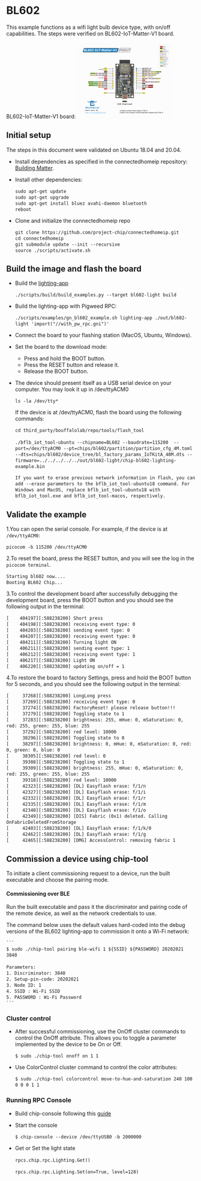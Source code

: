# BL602

This example functions as a wifi light bulb device type, with on/off
capabilities. The steps were verified on BL602-IoT-Matter-V1 board.

BL602-IoT-Matter-V1 board:
<img src="../../../platform/bouffalolab/bl602/doc/images/BL602-IoT-Matter_V1.png" style="zoom:25%;" />

## Initial setup

The steps in this document were validated on Ubuntu 18.04 and 20.04.

-   Install dependencies as specified in the connectedhomeip repository:
    [Building Matter](https://github.com/project-chip/connectedhomeip/blob/interop_testing_te9/docs/guides/BUILDING.md).
-   Install other dependencies:

    ```
    sudo apt-get update
    sudo apt-get upgrade
    sudo apt-get install bluez avahi-daemon bluetooth
    reboot
    ```

-   Clone and initialize the connectedhomeip repo

    ```
    git clone https://github.com/project-chip/connectedhomeip.git
    cd connectedhomeip
    git submodule update --init --recursive
    source ./scripts/activate.sh
    ```

## Build the image and flash the board

-   Build the
    [lighting-app](https://github.com/project-chip/connectedhomeip/tree/master/examples/lighting-app/bouffalolab/bl602)

    ```
    ./scripts/build/build_examples.py --target bl602-light build
    ```

-   Build the lighting-app with Pigweed RPC:

    ```
    ./scripts/examples/gn_bl602_example.sh lighting-app ./out/bl602-light 'import("//with_pw_rpc.gni")'
    ```

-   Connect the board to your flashing station (MacOS, Ubuntu, Windows).

-   Set the board to the download mode:

    -   Press and hold the BOOT button.
    -   Press the RESET button and release it.
    -   Release the BOOT button.

-   The device should present itself as a USB serial device on your computer.
    You may look it up in /dev/ttyACM0

    ```
    ls -la /dev/tty*
    ```

    If the device is at /dev/ttyACM0, flash the board using the following
    commands:

    ```
    cd third_party/bouffalolab/repo/tools/flash_tool

    ./bflb_iot_tool-ubuntu --chipname=BL602 --baudrate=115200  --port=/dev/ttyACM0 --pt=chips/bl602/partition/partition_cfg_4M.toml --dts=chips/bl602/device_tree/bl_factory_params_IoTKitA_40M.dts --firmware=../../../../../out/bl602-light/chip-bl602-lighting-example.bin
    ```

    ```
    If you want to erase previous network information in flash, you can add --erase parameters to the bflb_iot_tool-ubuntu18 command. For Windows and MacOS, replace bflb_iot_tool-ubuntu18 with bflb_iot_tool.exe and bflb_iot_tool-macos, respectively.
    ```

## Validate the example

1.You can open the serial console. For example, if the device is at
`/dev/ttyACM0`:

```
picocom -b 115200 /dev/ttyACM0
```

2.To reset the board, press the RESET button, and you will see the log in the
`picocom terminal`.

```
Starting bl602 now....
Booting BL602 Chip...
```

3.To control the development board after successfully debugging the development
board, press the BOOT button and you should see the following output in the
terminal:

```
[    404197][:588238200] Short press
[    404198][:588238200] receiving event type: 0
[    404203][:588238200] sending event type: 0
[    404207][:588238200] receiving event type: 0
[    404211][:588238200] Turning light ON
[    406211][:588238200] sending event type: 1
[    406212][:588238200] receiving event type: 1
[    406217][:588238200] Light ON
[    406220][:588238200] updating on/off = 1
```

4.To restore the board to factory Settings, press and hold the BOOT button for 5
seconds, and you should see the following output in the terminal:

```
[     37268][:588238200] LongLong press
[     37269][:588238200] receiving event type: 0
[     37274][:588238200] FactoryReset! please release button!!!
[     37279][:588238200] Toggling state to 1
[     37283][:588238200] brightness: 255, mHue: 0, mSaturation: 0, red: 255, green: 255, blue: 255
[     37292][:588238200] red level: 10000
[     38296][:588238200] Toggling state to 0
[     38297][:588238200] brightness: 0, mHue: 0, mSaturation: 0, red: 0, green: 0, blue: 0
[     38305][:588238200] red level: 0
[     39308][:588238200] Toggling state to 1
[     39309][:588238200] brightness: 255, mHue: 0, mSaturation: 0, red: 255, green: 255, blue: 255
[     39318][:588238200] red level: 10000
[     42323][:588238200] [DL] Easyflash erase: f/1/n
[     42327][:588238200] [DL] Easyflash erase: f/1/i
[     42332][:588238200] [DL] Easyflash erase: f/1/r
[     42335][:588238200] [DL] Easyflash erase: f/1/m
[     42340][:588238200] [DL] Easyflash erase: f/1/o
[     42349][:588238200] [DIS] Fabric (0x1) deleted. Calling OnFabricDeletedFromStorage
[     42403][:588238200] [DL] Easyflash erase: f/1/k/0
[     42462][:588238200] [DL] Easyflash erase: f/1/g
[     42465][:588238200] [DMG] AccessControl: removing fabric 1
```

## Commission a device using chip-tool

To initiate a client commissioning request to a device, run the built executable
and choose the pairing mode.

#### Commissioning over BLE

Run the built executable and pass it the discriminator and pairing code of the
remote device, as well as the network credentials to use.

The command below uses the default values hard-coded into the debug versions of
the BL602 lighting-app to commission it onto a Wi-Fi network:

    ```
    $ sudo ./chip-tool pairing ble-wifi 1 ${SSID} ${PASSWORD} 20202021 3840

    Parameters:
    1. Discriminator: 3840
    2. Setup-pin-code: 20202021
    3. Node ID: 1
    4. SSID : Wi-Fi SSID
    5. PASSWORD : Wi-Fi Password
    ```

### Cluster control

-   After successful commissioning, use the OnOff cluster commands to control
    the OnOff attribute. This allows you to toggle a parameter implemented by
    the device to be On or Off.

    ```
    $ sudo ./chip-tool onoff on 1 1
    ```

-   Use ColorControl cluster command to control the color attributes:

    ```
    $ sudo ./chip-tool colorcontrol move-to-hue-and-saturation 240 100 0 0 0 1 1
    ```

### Running RPC Console

-   Build chip-console following this
    [guide](../../../common/pigweed/rpc_console/README.md)

-   Start the console

    ```
    $ chip-console --device /dev/ttyUSB0 -b 2000000
    ```

-   Get or Set the light state

    `rpcs.chip.rpc.Lighting.Get()`

    `rpcs.chip.rpc.Lighting.Set(on=True, level=128)`
